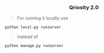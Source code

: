 

<h3 align="center">Qriosity 2.0</h3>


> For running it locally use

```sh
python local.py runserver
```

> instead of

```sh
python manage.py runserver
```

